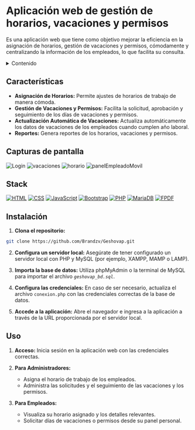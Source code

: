 # Aplicación web de gestión de horarios, vacaciones y permisos

Es una aplicación web que tiene como objetivo mejorar la eficiencia en la asignación
de horarios, gestión de vacaciones y permisos, cómodamente y centralizando la
información de los empleados, lo que facilita su consulta.

<details>
<summary>Contenido</summary>

-   [Características](#características)
-   [Capturas de pantalla](#capturas-de-pantalla)
-   [Stack](#stack)
-   [Instalación](#instalación)
-   [Uso](#uso)

</details>

## Características

-   **Asignación de Horarios:** Permite ajustes de horarios de trabajo de manera cómoda.
-   **Gestión de Vacaciones y Permisos:** Facilita la solicitud, aprobación y seguimiento de los días de vacaciones y permisos.
-   **Actualización Automática de Vacaciones:** Actualiza automáticamente los datos de vacaciones de los empleados cuando cumplen año laboral.
-   **Reportes:** Genera reportes de los horarios, vacaciones y permisos.

## Capturas de pantalla

![Login](https://github.com/Brandzv/ResourceVault/blob/main/geshovap/658532978651.jpg)
![vacaciones](https://github.com/Brandzv/ResourceVault/blob/main/geshovap/986167452345.jpg)
![horario](https://github.com/Brandzv/ResourceVault/blob/main/geshovap/737435675678.jpg)
![panelEmpleadoMovil](https://github.com/Brandzv/ResourceVault/blob/main/geshovap/856345642354.jpg)

## Stack

[![HTML][html-badge]][html-url]
[![CSS][css-badge]][css-url]
[![JavaScript][js-badge]][js-url]
[![Bootstrap][bootstrap-badge]][bootstrap-url]
[![PHP][php-badge]][php-url]
[![MariaDB][mariadb-badge]][mariadb-url]
[![FPDF][fpdf-badge]][fpdf-url]

[html-url]: https://developer.mozilla.org/en-US/docs/Web/HTML
[html-badge]: https://img.shields.io/badge/HTML-E34F26?style=for-the-badge&logo=html5&logoColor=white
[css-url]: https://developer.mozilla.org/en-US/docs/Web/CSS
[css-badge]: https://img.shields.io/badge/CSS-1572B6?style=for-the-badge&logo=css3&logoColor=white
[js-url]: https://developer.mozilla.org/en-US/docs/Web/JavaScript
[js-badge]: https://img.shields.io/badge/JavaScript-323330?style=for-the-badge&logo=javascript&logoColor=yellow
[bootstrap-url]: https://getbootstrap.com/
[bootstrap-badge]: https://img.shields.io/badge/Bootstrap-563D7C?style=for-the-badge&logo=bootstrap&logoColor=white
[php-url]: https://www.php.net/
[php-badge]: https://img.shields.io/badge/PHP-8.2.12-777BB4?style=for-the-badge&logo=php&logoColor=white
[mariadb-url]: https://www.mysql.com/
[mariadb-badge]: https://img.shields.io/badge/MariaDB-10.4.32-4479A1?style=for-the-badge&logo=mariadb&logoColor=white
[fpdf-url]: http://www.fpdf.org/
[fpdf-badge]: https://img.shields.io/badge/FPDF-1.86-blue?style=for-the-badge&logo=data:image/png;base64,iVBORw0KGgoAAAANSUhEUgAAACAAAAAgCAIAAAD8GO2jAAAAA3NCSVQICAjb4U/gAAAAFElEQVQ4T2NkYGB8Y9JwAHZAPACMggAAw4C2RCZAAAAABJRU5ErkJggg==&logoColor=white

## Instalación

1. **Clona el repositorio:**

```bash
git clone https://github.com/Brandzv/Geshovap.git
```

2. **Configura un servidor local:**
   Asegúrate de tener configurado un servidor local con PHP y MySQL (por ejemplo, XAMPP, MAMP o LAMP).

3. **Importa la base de datos:**
   Utiliza phpMyAdmin o la terminal de MySQL para importar el archivo _`geshovap_bd.sql`_.

4. **Configura las credenciales:**
   En caso de ser necesario, actualiza el archivo `conexion.php` con las credenciales correctas de la base de datos.

5. **Accede a la aplicación:**
   Abre el navegador e ingresa a la aplicación a través de la URL proporcionada por el servidor local.

## Uso

1. **Acceso:** Inicia sesión en la aplicación web con las credenciales correctas.
2. **Para Administradores:**

    - Asigna el horario de trabajo de los empleados.
    - Administra las solicitudes y el seguimiento de las vacaciones y los permisos.

3. **Para Empleados:**

    - Visualiza su horario asignado y los detalles relevantes.
    - Solicitar días de vacaciones o permisos desde su panel personal.
